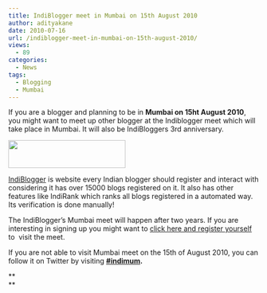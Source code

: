 ```yaml
---
title: IndiBlogger meet in Mumbai on 15th August 2010
author: adityakane
date: 2010-07-16
url: /indiblogger-meet-in-mumbai-on-15th-august-2010/
views:
  - 89
categories:
  - News
tags:
  - Blogging
  - Mumbai
---
```

If you are a blogger and planning to be in **Mumbai on 15ht August 2010**, you might want to meet up other blogger at the Indiblogger meet which will take place in Mumbai. It will also be IndiBloggers 3rd anniversary.

<a rel="attachment wp-att-28327" href="http://devilsworkshop.org/indiblogger-meet-in-mumbai-on-15th-august-2010/indiblogger/"><img class="size-full wp-image-28327 alignnone" title="IndiBlogger" src="http://cdn.devilsworkshop.org/files/2010/07/IndiBlogger.png" alt="" width="235" height="56" /></a>

<a href="http://www.indiblogger.in" onclick="_gaq.push(['_trackEvent', 'outbound-article', 'http://www.indiblogger.in', 'IndiBlogger']);" >IndiBlogger</a> is website every Indian blogger should register and interact with considering it has over 15000 blogs registered on it. It also has other features like IndiRank which ranks all blogs registered in a automated way. Its verification is done manually!

The IndiBlogger&#8217;s Mumbai meet will happen after two years. If you are interesting in signing up you might want to <a href="http://www.indiblogger.in/bloggermeet.php?id=89" onclick="_gaq.push(['_trackEvent', 'outbound-article', 'http://www.indiblogger.in/bloggermeet.php?id=89', 'click here and register yourself']);" >click here and register yourself</a> to  visit the meet.

If you are not able to visit Mumbai meet on the 15th of August 2010, you can follow it on Twitter by visiting **<a href="http://search.twitter.com/search?q=%23indimum" onclick="_gaq.push(['_trackEvent', 'outbound-article', 'http://search.twitter.com/search?q=%23indimum', '#indimum']);" >#indimum</a>.**

**  
**
